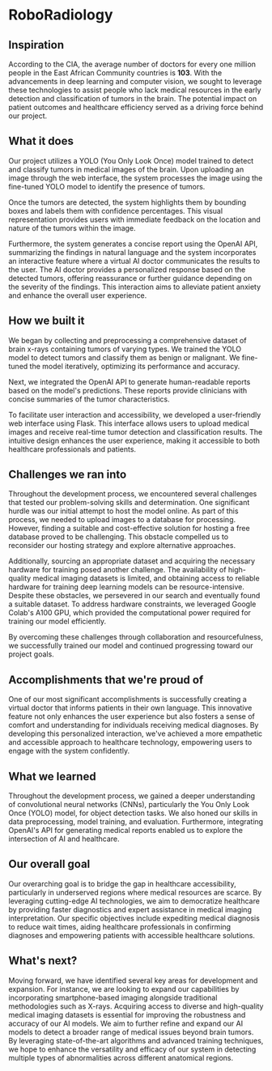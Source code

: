 # RoboRadiology

## Inspiration
According to the CIA, the average number of doctors for every one million people in the East African Community countries is **103**. With the advancements in deep learning and computer vision, we sought to leverage these technologies to assist people who lack medical resources in the early detection and classification of tumors in the brain. The potential impact on patient outcomes and healthcare efficiency served as a driving force behind our project.

## What it does
Our project utilizes a YOLO (You Only Look Once) model trained to detect and classify tumors in medical images of the brain. Upon uploading an image through the web interface, the system processes the image using the fine-tuned YOLO model to identify the presence of tumors.

Once the tumors are detected, the system highlights them by bounding boxes and labels them with confidence percentages. This visual representation provides users with immediate feedback on the location and nature of the tumors within the image.

Furthermore, the system generates a concise report using the OpenAI API, summarizing the findings in natural language and the system incorporates an interactive feature where a virtual AI doctor communicates the results to the user. The AI doctor provides a personalized response based on the detected tumors, offering reassurance or further guidance depending on the severity of the findings. This interaction aims to alleviate patient anxiety and enhance the overall user experience.

## How we built it
We began by collecting and preprocessing a comprehensive dataset of brain x-rays containing tumors of varying types. We trained the YOLO model to detect tumors and classify them as benign or malignant. We fine-tuned the model iteratively, optimizing its performance and accuracy.

Next, we integrated the OpenAI API to generate human-readable reports based on the model's predictions. These reports provide clinicians with concise summaries of the tumor characteristics.

To facilitate user interaction and accessibility, we developed a user-friendly web interface using Flask. This interface allows users to upload medical images and receive real-time tumor detection and classification results. The intuitive design enhances the user experience, making it accessible to both healthcare professionals and patients.

## Challenges we ran into
Throughout the development process, we encountered several challenges that tested our problem-solving skills and determination. One significant hurdle was our initial attempt to host the model online. As part of this process, we needed to upload images to a database for processing. However, finding a suitable and cost-effective solution for hosting a free database proved to be challenging. This obstacle compelled us to reconsider our hosting strategy and explore alternative approaches.

Additionally, sourcing an appropriate dataset and acquiring the necessary hardware for training posed another challenge. The availability of high-quality medical imaging datasets is limited, and obtaining access to reliable hardware for training deep learning models can be resource-intensive. Despite these obstacles, we persevered in our search and eventually found a suitable dataset. To address hardware constraints, we leveraged Google Colab's A100 GPU, which provided the computational power required for training our model efficiently.

By overcoming these challenges through collaboration and resourcefulness, we successfully trained our model and continued progressing toward our project goals.

## Accomplishments that we're proud of
One of our most significant accomplishments is successfully creating a virtual doctor that informs patients in their own language. This innovative feature not only enhances the user experience but also fosters a sense of comfort and understanding for individuals receiving medical diagnoses. By developing this personalized interaction, we've achieved a more empathetic and accessible approach to healthcare technology, empowering users to engage with the system confidently.

## What we learned
Throughout the development process, we gained a deeper understanding of convolutional neural networks (CNNs), particularly the You Only Look Once (YOLO) model, for object detection tasks. We also honed our skills in data preprocessing, model training, and evaluation. Furthermore, integrating OpenAI's API for generating medical reports enabled us to explore the intersection of AI and healthcare.

## Our overall goal
Our overarching goal is to bridge the gap in healthcare accessibility, particularly in underserved regions where medical resources are scarce. By leveraging cutting-edge AI technologies, we aim to democratize healthcare by providing faster diagnostics and expert assistance in medical imaging interpretation. Our specific objectives include expediting medical diagnosis to reduce wait times, aiding healthcare professionals in confirming diagnoses and empowering patients with accessible healthcare solutions.

## What's next?
Moving forward, we have identified several key areas for development and expansion. For instance, we are looking to expand our capabilities by incorporating smartphone-based imaging alongside traditional methodologies such as X-rays. Acquiring access to diverse and high-quality medical imaging datasets is essential for improving the robustness and accuracy of our AI models. We aim to further refine and expand our AI models to detect a broader range of medical issues beyond brain tumors. By leveraging state-of-the-art algorithms and advanced training techniques, we hope to enhance the versatility and efficacy of our system in detecting multiple types of abnormalities across different anatomical regions. 


